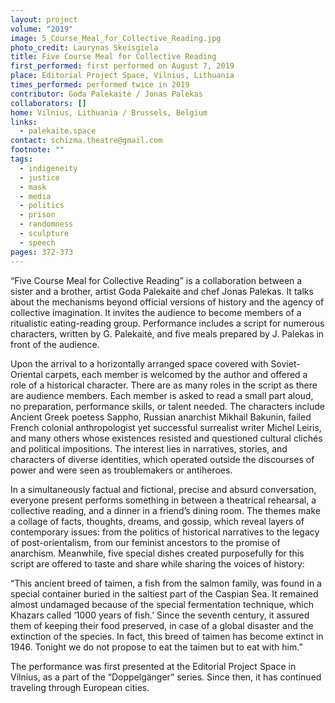 ```yaml
---
layout: project
volume: "2019"
image: 5_Course_Meal_for_Collective_Reading.jpg
photo_credit: Laurynas Skeisgiela
title: Five Course Meal for Collective Reading
first_performed: first performed on August 7, 2019
place: Editorial Project Space, Vilnius, Lithuania
times_performed: performed twice in 2019
contributor: Goda Palekaitė / Jonas Palekas
collaborators: []
home: Vilnius, Lithuania / Brussels, Belgium
links:
  - palekaite.space
contact: schizma.theatre@gmail.com
footnote: ""
tags:
  - indigeneity
  - justice
  - mask
  - media
  - politics
  - prison
  - randomness
  - sculpture
  - speech
pages: 372-373
---
```


“Five Course Meal for Collective Reading” is a collaboration between a sister and a brother, artist Goda Palekaitė and chef Jonas Palekas. It talks about the mechanisms beyond official versions of history and the agency of collective imagination. It invites the audience to become members of a ritualistic eating-reading group. Performance includes a script for numerous characters, written by G. Palekaitė, and five meals prepared by J. Palekas in front of the audience.

Upon the arrival to a horizontally arranged space covered with Soviet-Oriental carpets, each member is welcomed by the author and offered a role of a historical character. There are as many roles in the script as there are audience members. Each member is asked to read a small part aloud, no preparation, performance skills, or talent needed. The characters include Ancient Greek poetess Sappho, Russian anarchist Mikhail Bakunin, failed French colonial anthropologist yet successful surrealist writer Michel Leiris, and many others whose existences resisted and questioned cultural clichés and political impositions. The interest lies in narratives, stories, and characters of diverse identities, which operated outside the discourses of power and were seen as troublemakers or antiheroes.

In a simultaneously factual and fictional, precise and absurd conversation, everyone present performs something in between a theatrical rehearsal, a collective reading, and a dinner in a friend’s dining room. The themes make a collage of facts, thoughts, dreams, and gossip, which reveal layers of contemporary issues: from the politics of historical narratives to the legacy of post-orientalism, from our feminist ancestors to the promise of anarchism. Meanwhile, five special dishes created purposefully for this script are offered to taste and share while sharing the voices of history:

“This ancient breed of taimen, a fish from the salmon family, was found in a special container buried in the saltiest part of the Caspian Sea. It remained almost undamaged because of the special fermentation technique, which Khazars called ‘1000 years of fish.’ Since the seventh century, it assured them of keeping their food preserved, in case of a global disaster and the extinction of the species. In fact, this breed of taimen has become extinct in 1946. Tonight we do not propose to eat the taimen but to eat with him.”

The performance was first presented at the Editorial Project Space in Vilnius, as a part of the “Doppelgänger” series. Since then, it has continued traveling through European cities.
